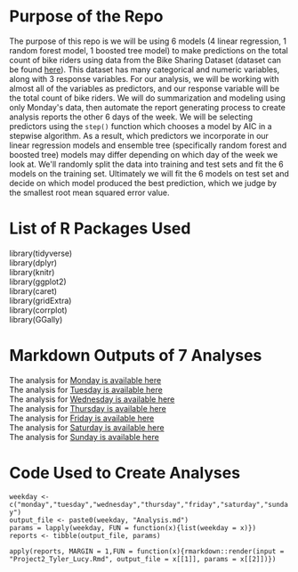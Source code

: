 # Purpose of the Repo
The purpose of this repo is we will be using 6 models (4 linear regression, 1 random forest model, 1 boosted tree model) to make predictions on the total count of bike riders using data from the Bike Sharing Dataset (dataset can be found [here](https://archive.ics.uci.edu/ml/datasets/Bike+Sharing+Dataset)). This dataset has many categorical and numeric variables, along with 3 response variables. For our analysis, we will be working with almost all of the variables as predictors, and our response variable will be the total count of bike riders. We will do summarization and modeling using only Monday's data, then automate the report generating process to create analysis reports the other 6 days of the week. We will be selecting predictors using the `step()` function which chooses a model by AIC in a stepwise algorithm. As a result, which predictors we incorporate in our linear regression models and ensemble tree (specifically random forest and boosted tree) models may differ depending on which day of the week we look at. We'll randomly split the data into training and test sets and fit the 6 models on the training set. Ultimately we will fit the 6 models on test set and decide on which model produced the best prediction, which we judge by the smallest root mean squared error value.  

# List of R Packages Used
library(tidyverse)\
library(dplyr)\
library(knitr)\
library(ggplot2)\
library(caret)\
library(gridExtra)\
library(corrplot)\
library(GGally)

# Markdown Outputs of 7 Analyses
The analysis for [Monday is available here](mondayAnalysis.md)\
The analysis for [Tuesday is available here](tuesdayAnalysis.md)\
The analysis for [Wednesday is available here](wednesdayAnalysis.md)\
The analysis for [Thursday is available here](thursdayAnalysis.md)\
The analysis for [Friday is available here](fridayAnalysis.md)\
The analysis for [Saturday is available here](saturdayAnalysis.md)\
The analysis for [Sunday is available here](sundayAnalysis.md)

# Code Used to Create Analyses

`weekday <- c("monday","tuesday","wednesday","thursday","friday","saturday","sunday")`\
`output_file <- paste0(weekday, "Analysis.md")`\
`params = lapply(weekday, FUN = function(x){list(weekday = x)})`\
`reports <- tibble(output_file, params)`\
` `\
`apply(reports, MARGIN = 1,FUN = function(x){rmarkdown::render(input = "Project2_Tyler_Lucy.Rmd", output_file = x[[1]], params = x[[2]])})`
